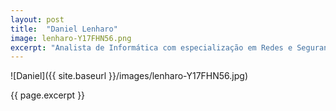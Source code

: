 ```yaml
---
layout: post
title:  "Daniel Lenharo"
image: lenharo-Y17FHN56.png
excerpt: "Analista de Informática com especialização em Redes e Segurança da Informação. Membro das Comunidades Curitiba Livre e Debian, promovendo o uso do Software Livre em diversos eventos pelo Brasil. Participou da organização de diversos eventos (FISL, Mini-DebConf, SFD, FLISOL, entre outros). "
---
```


![Daniel]({{ site.baseurl }}/images/lenharo-Y17FHN56.jpg)

{{ page.excerpt }}
